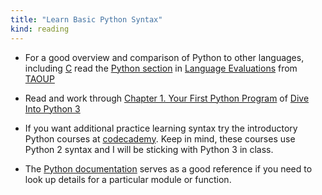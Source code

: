 ```yaml
---
title: "Learn Basic Python Syntax"
kind: reading
---
```


- For a good overview and comparison of Python to other languages,
  including [C] read the [Python section] in [Language Evaluations]
  from [TAOUP]
- Read and work through
  [Chapter 1. Your First Python Program](http://www.diveinto.org/python3/your-first-python-program.html)
  of [Dive Into Python 3](http://www.diveinto.org/python3/)

- If you want additional practice learning syntax try the introductory
  Python courses at
  [codecademy](http://www.codecademy.com/tracks/python).  Keep in
  mind, these courses use Python 2 syntax and I will be sticking with
  Python 3 in class.

- The [Python documentation] serves as a good reference if you need to
  look up details for a particular module or function.

[C]: http://www.catb.org/esr/writings/taoup/html/ch14s04.html#c_language
[Python section]: http://www.catb.org/esr/writings/taoup/html/ch14s04.html#python_language
[Language Evaluations]: http://www.catb.org/esr/writings/taoup/html/ch14s04.html
[TAOUP]: http://www.catb.org/esr/writings/taoup/html
[Python documentation]: http://docs.python.org/3.3
